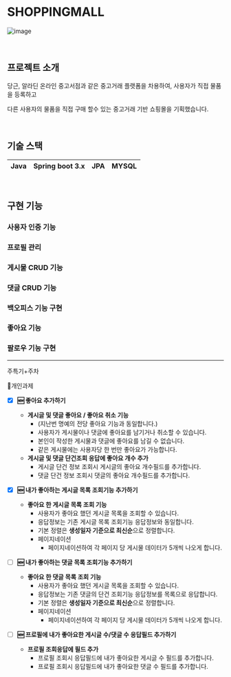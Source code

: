# SHOPPINGMALL

<p align="center">

![image](https://github.com/backendINFJ/shoppingmall/assets/163832566/30653d69-2d9a-4e40-b457-a6d88188bea8)


  <br>
</p>


## 프로젝트 소개

<p align="justify">



당근, 알라딘 온라인 중고서점과 같은 중고거래 플랫폼을 차용하여, 사용자가 직접 물품을 등록하고

다른 사용자의 물품을 직접 구매 할수 있는 중고거래 기반 쇼핑몰을 기획했습니다.
</p>

<p align="center">

</p>

<br>

## 기술 스택

| Java | Spring boot 3.x |  JPA   |  MYSQL   |
| :--------: | :--------: | :------: | :-----: |


<br>

## 구현 기능

### 사용자 인증 기능

### 프로필 관리

### 게시물 CRUD 기능

### 댓글 CRUD 기능

### 백오피스 기능 구현

### 좋아요 기능

### 팔로우 기능 구현

-------

주특기+주차

📌개인과제 

- [x]  **🆕 좋아요 추가하기**
    - **게시글 및 댓글 좋아요 / 좋아요 취소 기능**
        - (지난번 명예의 전당 좋아요 기능과 동일합니다.)
        - 사용자가 게시물이나 댓글에 좋아요를 남기거나 취소할 수 있습니다.
        - 본인이 작성한 게시물과 댓글에 좋아요를 남길 수 없습니다.
        - 같은 게시물에는 사용자당 한 번만 좋아요가 가능합니다.
    - **게시글 및 댓글 단건조회 응답에 좋아요 개수 추가**
        - 게시글 단건 정보 조회시 게시글의 좋아요 개수필드를 추가합니다.
        - 댓글 단건 정보 조회시 댓글의 좋아요 개수필드를 추가합니다.
    
- [x]  **🆕 내가 좋아하는 게시글 목록 조회기능 추가하기**
    - **좋아요 한 게시글 목록 조회 기능**
        - 사용자가 좋아요 했던 게시글 목록을 조회할 수 있습니다.
        - 응답정보는 기존 게시글 목록 조회기능 응답정보와 동일합니다.
        - 기본 정렬은 **생성일자 기준으로 최신순**으로 정렬합니다.
        - 페이지네이션
            - 페이지네이션하여 각 페이지 당 게시물 데이터가 5개씩 나오게 합니다.
    
- [ ]  **🆕 내가 좋아하는 댓글 목록 조회기능 추가하기**
    - **좋아요 한 댓글 목록 조회 기능**
        - 사용자가 좋아요 했던 게시글 목록을 조회할 수 있습니다.
        - 응답정보는 기존 댓글의 단건 조회기능 응답정보를 목록으로 응답합니다.
        - 기본 정렬은 **생성일자 기준으로 최신순**으로 정렬합니다.
        - 페이지네이션
            - 페이지네이션하여 각 페이지 당 게시물 데이터가 5개씩 나오게 합니다.
    
- [ ]  **🆕 프로필에 내가 좋아요한 게시글 수/댓글 수 응답필드 추가하기**
    - **프로필 조회응답에 필드 추가**
        - 프로필 조회시 응답필드에 내가 좋아요한 게시글 수 필드를 추가합니다.
        - 프로필 조회시 응답필드에 내가 좋아요한 댓글 수 필드를 추가합니다.

